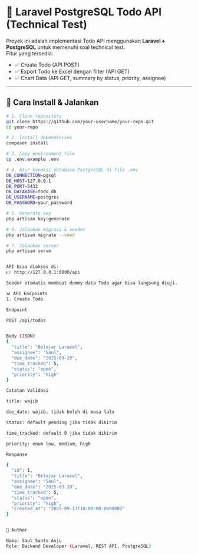 # 📌 Laravel PostgreSQL Todo API (Technical Test)

Proyek ini adalah implementasi Todo API menggunakan **Laravel + PostgreSQL** untuk memenuhi soal technical test.  
Fitur yang tersedia:
- ✅ Create Todo (API POST)
- ✅ Export Todo ke Excel dengan filter (API GET)
- ✅ Chart Data (API GET, summary by status, priority, assignee)

---

## 🚀 Cara Install & Jalankan

```bash
# 1. Clone repository
git clone https://github.com/your-username/your-repo.git
cd your-repo

# 2. Install dependencies
composer install

# 3. Copy environment file
cp .env.example .env

# 4. Atur koneksi database PostgreSQL di file .env
DB_CONNECTION=pgsql
DB_HOST=127.0.0.1
DB_PORT=5432
DB_DATABASE=todo_db
DB_USERNAME=postgres
DB_PASSWORD=your_password

# 5. Generate key
php artisan key:generate

# 6. Jalankan migrasi & seeder
php artisan migrate --seed

# 7. Jalankan server
php artisan serve


API bisa diakses di:
👉 http://127.0.0.1:8000/api

Seeder otomatis membuat dummy data Todo agar bisa langsung diuji.

📊 API Endpoints
1. Create Todo

Endpoint

POST /api/todos


Body (JSON)
{
  "title": "Belajar Laravel",
  "assignee": "Saul",
  "due_date": "2025-09-20",
  "time_tracked": 5,
  "status": "open",
  "priority": "high"
}

Catatan Validasi

title: wajib

due_date: wajib, tidak boleh di masa lalu

status: default pending jika tidak dikirim

time_tracked: default 0 jika tidak dikirim

priority: enum low, medium, high

Response

{
  "id": 1,
  "title": "Belajar Laravel",
  "assignee": "Saul",
  "due_date": "2025-09-20",
  "time_tracked": 5,
  "status": "open",
  "priority": "high",
  "created_at": "2025-09-17T10:00:00.000000Z"
}


👤 Author

Nama: Saul Santo Anju
Role: Backend Developer (Laravel, REST API, PostgreSQL)



